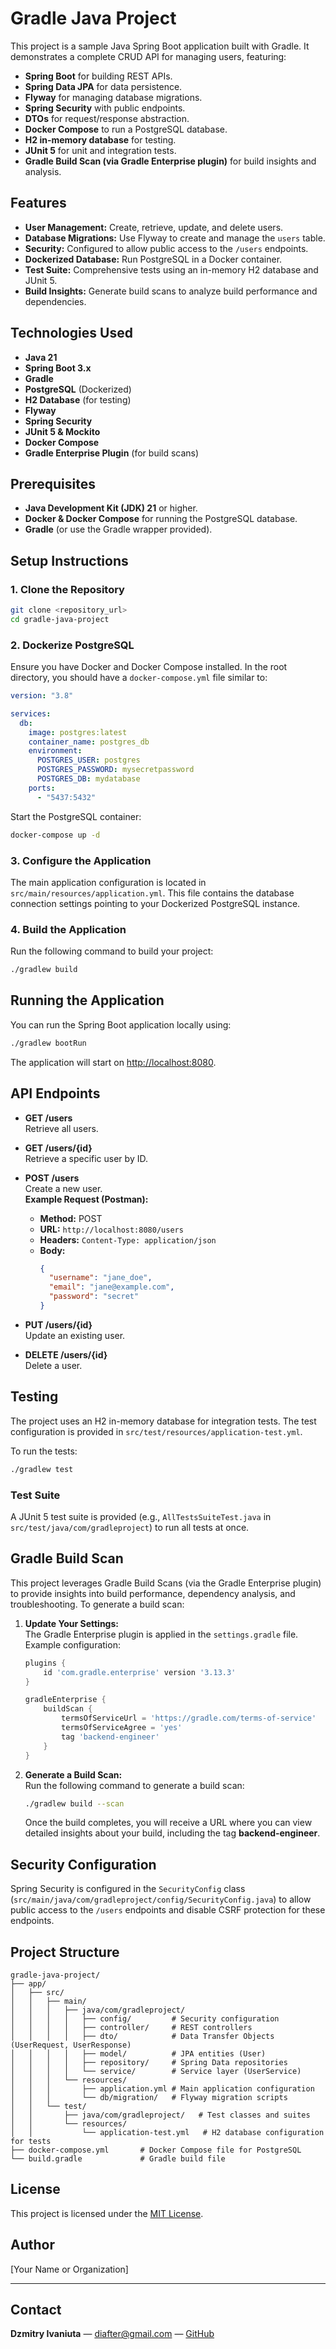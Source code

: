 # Gradle Java Project

This project is a sample Java Spring Boot application built with Gradle. It demonstrates a complete CRUD API for managing users, featuring:

- **Spring Boot** for building REST APIs.
- **Spring Data JPA** for data persistence.
- **Flyway** for managing database migrations.
- **Spring Security** with public endpoints.
- **DTOs** for request/response abstraction.
- **Docker Compose** to run a PostgreSQL database.
- **H2 in-memory database** for testing.
- **JUnit 5** for unit and integration tests.
- **Gradle Build Scan (via Gradle Enterprise plugin)** for build insights and analysis.

## Features

- **User Management:** Create, retrieve, update, and delete users.
- **Database Migrations:** Use Flyway to create and manage the `users` table.
- **Security:** Configured to allow public access to the `/users` endpoints.
- **Dockerized Database:** Run PostgreSQL in a Docker container.
- **Test Suite:** Comprehensive tests using an in-memory H2 database and JUnit 5.
- **Build Insights:** Generate build scans to analyze build performance and dependencies.

## Technologies Used

- **Java 21**
- **Spring Boot 3.x**
- **Gradle**
- **PostgreSQL** (Dockerized)
- **H2 Database** (for testing)
- **Flyway**
- **Spring Security**
- **JUnit 5 & Mockito**
- **Docker Compose**
- **Gradle Enterprise Plugin** (for build scans)

## Prerequisites

- **Java Development Kit (JDK) 21** or higher.
- **Docker & Docker Compose** for running the PostgreSQL database.
- **Gradle** (or use the Gradle wrapper provided).

## Setup Instructions

### 1. Clone the Repository

```bash
git clone <repository_url>
cd gradle-java-project
```

### 2. Dockerize PostgreSQL

Ensure you have Docker and Docker Compose installed. In the root directory, you should have a `docker-compose.yml` file similar to:

```yaml
version: "3.8"

services:
  db:
    image: postgres:latest
    container_name: postgres_db
    environment:
      POSTGRES_USER: postgres
      POSTGRES_PASSWORD: mysecretpassword
      POSTGRES_DB: mydatabase
    ports:
      - "5437:5432"
```

Start the PostgreSQL container:

```bash
docker-compose up -d
```

### 3. Configure the Application

The main application configuration is located in `src/main/resources/application.yml`. This file contains the database connection settings pointing to your Dockerized PostgreSQL instance.

### 4. Build the Application

Run the following command to build your project:

```bash
./gradlew build
```

## Running the Application

You can run the Spring Boot application locally using:

```bash
./gradlew bootRun
```

The application will start on [http://localhost:8080](http://localhost:8080).

## API Endpoints

- **GET /users**  
  Retrieve all users.

- **GET /users/{id}**  
  Retrieve a specific user by ID.

- **POST /users**  
  Create a new user.  
  **Example Request (Postman):**
    - **Method:** POST
    - **URL:** `http://localhost:8080/users`
    - **Headers:** `Content-Type: application/json`
    - **Body:**
      ```json
      {
        "username": "jane_doe",
        "email": "jane@example.com",
        "password": "secret"
      }
      ```

- **PUT /users/{id}**  
  Update an existing user.

- **DELETE /users/{id}**  
  Delete a user.

## Testing

The project uses an H2 in-memory database for integration tests. The test configuration is provided in `src/test/resources/application-test.yml`.

To run the tests:

```bash
./gradlew test
```

### Test Suite

A JUnit 5 test suite is provided (e.g., `AllTestsSuiteTest.java` in `src/test/java/com/gradleproject`) to run all tests at once.

## Gradle Build Scan

This project leverages Gradle Build Scans (via the Gradle Enterprise plugin) to provide insights into build performance, dependency analysis, and troubleshooting. To generate a build scan:

1. **Update Your Settings:**  
   The Gradle Enterprise plugin is applied in the `settings.gradle` file. Example configuration:

   ```gradle
   plugins {
       id 'com.gradle.enterprise' version '3.13.3'
   }

   gradleEnterprise {
       buildScan {
           termsOfServiceUrl = 'https://gradle.com/terms-of-service'
           termsOfServiceAgree = 'yes'
           tag 'backend-engineer'
       }
   }
   ```

2. **Generate a Build Scan:**  
   Run the following command to generate a build scan:

   ```bash
   ./gradlew build --scan
   ```

   Once the build completes, you will receive a URL where you can view detailed insights about your build, including the tag **backend-engineer**.

## Security Configuration

Spring Security is configured in the `SecurityConfig` class (`src/main/java/com/gradleproject/config/SecurityConfig.java`) to allow public access to the `/users` endpoints and disable CSRF protection for these endpoints.

## Project Structure

```
gradle-java-project/
├── app/
│   ├── src/
│   │   ├── main/
│   │   │   ├── java/com/gradleproject/
│   │   │   │   ├── config/         # Security configuration
│   │   │   │   ├── controller/     # REST controllers
│   │   │   │   ├── dto/            # Data Transfer Objects (UserRequest, UserResponse)
│   │   │   │   ├── model/          # JPA entities (User)
│   │   │   │   ├── repository/     # Spring Data repositories
│   │   │   │   └── service/        # Service layer (UserService)
│   │   │   └── resources/
│   │   │       ├── application.yml # Main application configuration
│   │   │       └── db/migration/   # Flyway migration scripts
│   │   └── test/
│   │       ├── java/com/gradleproject/   # Test classes and suites
│   │       └── resources/
│   │           └── application-test.yml   # H2 database configuration for tests
├── docker-compose.yml       # Docker Compose file for PostgreSQL
└── build.gradle             # Gradle build file
```

## License

This project is licensed under the [MIT License](LICENSE).

## Author

[Your Name or Organization]

---

## Contact

**Dzmitry Ivaniuta** — [diafter@gmail.com](mailto:diafter@gmail.com) — [GitHub](https://github.com/DimitryIvaniuta)
